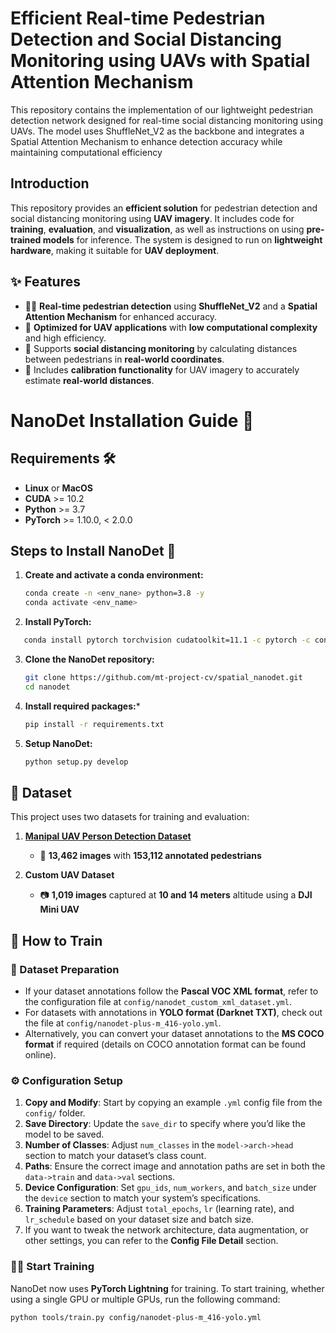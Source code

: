 # Efficient Real-time Pedestrian Detection and Social Distancing Monitoring using UAVs with Spatial Attention Mechanism

This repository contains the implementation of our lightweight pedestrian detection network designed for real-time social distancing monitoring using UAVs. The model uses ShuffleNet_V2 as the backbone and integrates a Spatial Attention Mechanism to enhance detection accuracy while maintaining computational efficiency

## Introduction
This repository provides an **efficient solution** for pedestrian detection and social distancing monitoring using **UAV imagery**. It includes code for **training**, **evaluation**, and **visualization**, as well as instructions on using **pre-trained models** for inference. The system is designed to run on **lightweight hardware**, making it suitable for **UAV deployment**.

## ✨ Features
- 🕵️‍♂️ **Real-time pedestrian detection** using **ShuffleNet_V2** and a **Spatial Attention Mechanism** for enhanced accuracy.
- 🚀 **Optimized for UAV applications** with **low computational complexity** and high efficiency.
- 📏 Supports **social distancing monitoring** by calculating distances between pedestrians in **real-world coordinates**.
- 🎯 Includes **calibration functionality** for UAV imagery to accurately estimate **real-world distances**.

# NanoDet Installation Guide 🚀

## Requirements 🛠️
- **Linux** or **MacOS**
- **CUDA** >= 10.2
- **Python** >= 3.7
- **PyTorch** >= 1.10.0, < 2.0.0

## Steps to Install NanoDet 🐍

1. **Create and activate a conda environment:**

   ```bash
   conda create -n <env_nane> python=3.8 -y
   conda activate <env_name>
   ```
   
2. **Install PyTorch:**

```bash
   conda install pytorch torchvision cudatoolkit=11.1 -c pytorch -c conda-forge
```

3. **Clone the NanoDet repository:**
   ```bash
   git clone https://github.com/mt-project-cv/spatial_nanodet.git
   cd nanodet
   ```
4. **Install required packages:***
   ```bash
   pip install -r requirements.txt
   ```
5. **Setup NanoDet:**
   ```bash
   python setup.py develop
   ``` 

## 📂 Dataset
This project uses two datasets for training and evaluation:

1. **[Manipal UAV Person Detection Dataset](https://www.sciencedirect.com/science/article/abs/pii/S0924271622003008?via%3Dihub)**  
   - 📸 **13,462 images** with **153,112 annotated pedestrians**

2. **Custom UAV Dataset**  
   - 📷 **1,019 images** captured at **10 and 14 meters** altitude using a **DJI Mini UAV**

## 🚀 How to Train

### 📁 Dataset Preparation
- If your dataset annotations follow the **Pascal VOC XML format**, refer to the configuration file at `config/nanodet_custom_xml_dataset.yml`.
- For datasets with annotations in **YOLO format (Darknet TXT)**, check out the file at `config/nanodet-plus-m_416-yolo.yml`.
- Alternatively, you can convert your dataset annotations to the **MS COCO format** if required (details on COCO annotation format can be found online).

### ⚙️ Configuration Setup
1. **Copy and Modify**: Start by copying an example `.yml` config file from the `config/` folder.
2. **Save Directory**: Update the `save_dir` to specify where you’d like the model to be saved.
3. **Number of Classes**: Adjust `num_classes` in the `model->arch->head` section to match your dataset’s class count.
4. **Paths**: Ensure the correct image and annotation paths are set in both the `data->train` and `data->val` sections.
5. **Device Configuration**: Set `gpu_ids`, `num_workers`, and `batch_size` under the `device` section to match your system’s specifications.
6. **Training Parameters**: Adjust `total_epochs`, `lr` (learning rate), and `lr_schedule` based on your dataset size and batch size.
7. If you want to tweak the network architecture, data augmentation, or other settings, you can refer to the **Config File Detail** section.

### 🏋️‍♂️ Start Training
NanoDet now uses **PyTorch Lightning** for training. To start training, whether using a single GPU or multiple GPUs, run the following command:

```bash
python tools/train.py config/nanodet-plus-m_416-yolo.yml
```
